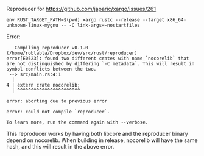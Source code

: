 Reproducer for https://github.com/japaric/xargo/issues/261


```
env RUST_TARGET_PATH=$(pwd) xargo rustc --release --target x86_64-unknown-linux-mygnu -- -C link-args=-nostartfiles
```

Error:

```
   Compiling reproducer v0.1.0 (/home/roblabla/Dropbox/dev/src/rust/reproducer)
error[E0523]: found two different crates with name `nocorelib` that are not distinguished by differing `-C metadata`. This will result in symbol conflicts between the two.
 --> src/main.rs:4:1
  |
4 | extern crate nocorelib;
  | ^^^^^^^^^^^^^^^^^^^^^^^

error: aborting due to previous error

error: could not compile `reproducer`.

To learn more, run the command again with --verbose.
```

This reproducer works by having both libcore and the reproducer binary depend on
nocorelib. When building in release, nocorelib will have the same hash, and this
will result in the above error.
